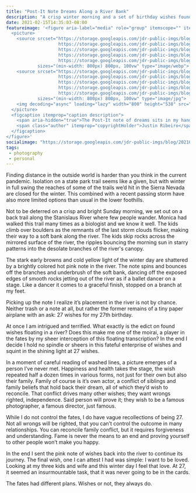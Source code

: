 ```yaml
---
title: "Post-It Note Dreams Along a River Bank"
description: "A crisp winter morning and a set of birthday wishes found in a small note floating in a river make me recollect my 20's."
date: 2021-02-15T14:35:03-08:00
featureimage: '<figure aria-label="media" role="group" itemscope="" itemprop="associatedMedia" itemtype="http://schema.org/ImageObject">
  <picture>
    <source srcset="https://storage.googleapis.com/jdr-public-imgs/blog/20210215-post-it-note-dreams-640.webp 640w,
                    https://storage.googleapis.com/jdr-public-imgs/blog/20210215-post-it-note-dreams-800.webp 800w,
                    https://storage.googleapis.com/jdr-public-imgs/blog/20210215-post-it-note-dreams-1024.webp 1024w,
                    https://storage.googleapis.com/jdr-public-imgs/blog/20210215-post-it-note-dreams-1280.webp 1280w,
                    https://storage.googleapis.com/jdr-public-imgs/blog/20210215-post-it-note-dreams-1600.webp 1600w"
            sizes="(min-width: 800px) 800px, 100vw" type="image/webp">
    <source srcset="https://storage.googleapis.com/jdr-public-imgs/blog/20210215-post-it-note-dreams-640.jpg 640w,
                    https://storage.googleapis.com/jdr-public-imgs/blog/20210215-post-it-note-dreams-800.jpg 800w,
                    https://storage.googleapis.com/jdr-public-imgs/blog/20210215-post-it-note-dreams-1024.jpg 1024w,
                    https://storage.googleapis.com/jdr-public-imgs/blog/20210215-post-it-note-dreams-1280.jpg 1280w,
                    https://storage.googleapis.com/jdr-public-imgs/blog/20210215-post-it-note-dreams-1600.jpg 1600w"
            sizes="(min-width: 800px) 800px, 100vw" type="image/jpg">
    <img decoding="async" loading="lazy" width="800" height="538" src="https://storage.googleapis.com/jdr-public-imgs/blog/20210215-post-it-note-dreams-800.jpg" alt="The Post-It note of dreams sits in my hand along the river bank.">
  </picture>
  <figcaption itemprop="caption description">
    <span aria-hidden="true">The Post-It note of dreams sits in my hand along the river bank.</span>
    <span class="author" itemprop="copyrightHolder">Justin Ribeiro</span>
  </figcaption>
</figure>'
socialimage: "https://storage.googleapis.com/jdr-public-imgs/blog/20210215-post-it-note-dreams-800.jpg"
tags:
 - photography
 - personal
---
```


Finding distance in the outside world is harder than you think in the current pandemic. Isolation on a state park trail seems like a given, but with winter in full swing the reaches of some of the trails we’d hit in the Sierra Nevada are closed for the winter. This combined with a recent passing storm have also more limited options than usual in the lower foothills.

Not to be deterred on a crisp and bright Sunday morning, we set out on a back trail along the Stanislaus River where few people wander. Monica had walked this trail many times as a biologist and we know it well. The kids climb over boulders as the remnants of the last storm clouds flicker, making their way to a soft bank along the river. The kids skip rocks across the mirrored surface of the river, the ripples bouncing the morning sun in starry patterns into the desolate branches of the river's canopy.


The stark early browns and cold yellow light of the winter day are shattered by a brightly colored hot pink note in the river. The note spins and bounces off the branches and underbrush of the soft bank, dancing off the exposed edges of smooth rocks jetting out of the river as if a ballet dancer on a stage. Like a dancer it comes to a graceful finish, stopped on a branch at my feet.

Picking up the note I realize it’s placement in the river is not by chance. Neither trash or a note at all, but rather the former remains of a tiny paper airplane with an ask: 27 wishes for my 27th birthday.

At once I am intrigued and terrified. What exactly is the edict on found wishes floating in a river? Does this make me one of the moirai, a player in the fates by my sheer interception of this floating transcription? In the end I decide I hold no spindle or sheers in this fateful enterprise of wishes and squint in the shining light at 27 wishes.

In a moment of careful reading of washed lines, a picture emerges of a person I’ve never met. Happiness and health takes the stage, the wish repeated half a dozen times in various forms, not just for their own but also their family. Family of course is it’s own actor, a conflict of siblings and family beliefs that hold back their dream, all of which they’d wish to reconcile. That conflict drives many other wishes; they want wrongs righted, independence. Said person will prove it; they wish to be a famous photographer, a famous director, just famous.

While I do not control the fates, I do have vague recollections of being 27. Not all wrongs will be righted, that you can’t control the outcome in many relationships. You can reconcile family conflict, but it requires forgiveness and understanding. Fame is never the means to an end and proving yourself to other people won’t make you happy.

In the end I sent the pink note of wishes back into the river to continue its journey. The final wish, one I can attest I had was simple: I want to be loved. Looking at my three kids and wife and this winter day I feel that love. At 27, it seemed an insurmountable task, that it was never going to be in the cards.

The fates had different plans. Wishes or not, they always do.
